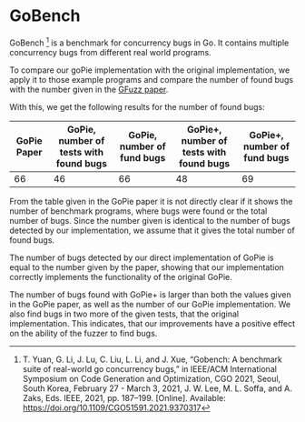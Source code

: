 # GoBench

GoBench [^1] is a benchmark for concurrency bugs in Go. It contains
multiple concurrency bugs from different real world programs.

To compare our goPie implementation with the original implementation,
we apply it to those example programs and compare the number of found bugs with
the number given in the [GFuzz paper](../../doc_proj/relatedWorks/PaperAndTools/Fuzzing/GoPie.md).

With this, we get the following results for the number of found bugs:

| GoPie Paper | GoPie, number of tests with found bugs | GoPie, number of fund bugs |  GoPie+, number of tests with found bugs | GoPie+, number of fund bugs |
| --- | --- | --- | --- | --- |
| 66 | 46 | 66 | 48 | 69 |


From the table given in the GoPie paper it is not directly clear if it
shows the number of benchmark programs, where bugs were found or the
total number of bugs. Since the number given is identical to the number
of bugs detected by our implementation, we assume that it gives the total
number of found bugs.

The number of bugs detected by our direct implementation of GoPie is equal to
the number given by the paper, showing that our implementation correctly
implements the functionality of the original GoPie.

The number of bugs found with GoPie+ is larger than both the
values given in the GoPie paper, as well as the number of our GoPie
implementation. We also find bugs in two more of the given tests, that the
original implementation. This indicates, that our improvements have a positive effect
on the ability of the fuzzer to find bugs.

[^1]: T. Yuan, G. Li, J. Lu, C. Liu, L. Li, and J. Xue, “Gobench: A benchmark suite of real-world go concurrency bugs,” in IEEE/ACM International Symposium on Code Generation and Optimization, CGO 2021, Seoul, South Korea, February 27 - March 3, 2021, J. W. Lee, M. L. Soffa, and A. Zaks, Eds. IEEE, 2021, pp. 187–199. [Online]. Available: https://doi.org/10.1109/CGO51591.2021.9370317